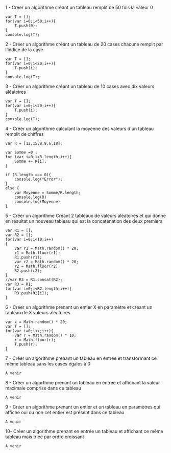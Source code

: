 1 - Créer un algorithme créant un tableau remplit de 50 fois la valeur 0

```
var T = [];
for(var i=0;i<50;i++){
    T.push(0);
}
console.log(T);

```

2 - Créer un algorithme créant un tableau de 20 cases chacune remplit par l’indice de la case 

```
var T = [];
for(var i=0;i<20;i++){
    T.push(i);
}
console.log(T);

```

3 - Créer un algorithme créant un tableau de 10 cases avec dix valeurs aléatoires

```
var T = [];
for(var i=0;i<20;i++){
    T.push(i);
}
console.log(T);

```

4 - Créer un algorithme calculant la moyenne des valeurs d'un tableau remplit de chiffres

```
var R = [12,15,8,9,6,18];

var Somme =0 ;
for (var i=0;i<R.length;i++){
    Somme += R[i];
}

if (R.length === 0){
    console.log("Error");
}
else {
    var Moyenne = Somme/R.length;
    console.log(R)
    console.log(Moyenne)
}
```

5 - Créer un algorithme Créant 2 tableaux de valeurs aléatoires et qui donne en résultat un nouveau tableau qui est la concaténation des deux premiers

```
var R1 = [];
var R2 = [];
for(var i=0;i<10;i++)
{
    var r1 = Math.random() * 20;
    r1 = Math.floor(r1);
    R1.push(r1);
    var r2 = Math.random() * 20;
    r2 = Math.floor(r2);
    R2.push(r2);
}
//var R3 = R1.concat(R2);
var R3 = R1;
for(var i=0;i<R2.length;i++){
    R3.push(R2[i]);
}

```

6 - Créer un algorithme prenant un entier X en paramètre et créant un tableau de X valeurs aléatoires 

```
var x = Math.random() * 20;
var T = [];
for(var i=0;i<x;i++){
    var r = Math.random() * 10;
    r = Math.floor(r);
    T.push(r);
}
```

7 - Créer un algorithme prenant un tableau en entrée et transformant ce même tableau sans les cases égales à 0

```
A venir

```

8 - Créer un algorthme prenant un tableau en entrée et affichant la valeur maximale comprise dans ce tableau

```
A venir

```

9 - Créer un algorithme prenant un entier et un tableau en paramètres qui affiche oui ou non cet entier est présent dans ce tableau

```
A venir

```

10- Créer un algorithme prenant en entrée un tableau et affichant ce même tableau mais triée par ordre croissant

```
A venir

```

